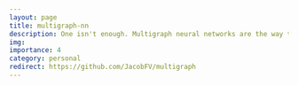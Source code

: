 ```yaml
---
layout: page
title: multigraph-nn
description: One isn't enough. Multigraph neural networks are the way to go!
img:
importance: 4
category: personal
redirect: https://github.com/JacobFV/multigraph
---
```

